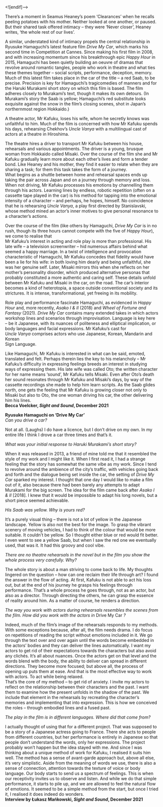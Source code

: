 <![endif]-->

There’s a moment in Seamus Heaney’s poem ‘Clearances’ when he recalls peeling potatoes with his mother. Neither looked at one another, or paused. But their shared task offered intimacy – they were ‘Never closer’, Heaney writes, ‘the whole rest of our lives’.

A similar, understated kind of intimacy propels the central relationship in Ryusuke Hamaguchi’s latest feature film _Drive My Car_, which marks his second time in Competition at Cannes. Since making his first film in 2008, and with increasing momentum since his breakthrough epic _Happy Hour_ in 2015, Hamaguchi has been quietly building an oeuvre of dramas that revolve around romantic tangles, people who work in theatre and what ties these themes together – social scripts, performance, deception, memory. Much of this latest film takes place in the car of the title – a red Saab, to be precise. Precision is key for Hamaguchi’s tragicomedies of manners and for the Haruki Murakami short story on which this film is based. The film adheres closely to Murakami’s text, though it makes its own detours. (In Murakami’s story the Saab is yellow; Hamaguchi’s red substitute looks exquisite against the snow in the film’s closing scenes, shot in Japan’s northernmost region Hokkaido.)

A theatre actor, Mr Kafuku, loses his wife, whom he secretly knows was unfaithful to him. Much of the film is concerned with how Mr Kafuku spends his days, rehearsing Chekhov’s _Uncle Vanya_ with a multilingual cast of actors at a theatre in Hiroshima.

The theatre hires a driver to transport Mr Kafuku between his house, rehearsals and various appointments. The driver is a young, brusque woman from Hokkaido called Misaki. Over the course of the film she and Mr Kafuku gradually learn more about each other’s lives and form a tender bond. Like Heaney and his mother, they find it easier to relate when they are sharing a task; for them this task takes the form of a journey.  
What begins as a shuttle between home and rehearsal spaces ends up taking the pair across Japan and on a journey through memory and loss. When not driving, Mr Kafuku processes his emotions by channelling them through his actors. Learning lines by endless, robotic repetition (often on a cassette tape played in the car) is his method for tapping into the emotional intensity of a character – and perhaps, he hopes, himself. No coincidence that he is rehearsing _Uncle Vanya_, a play first directed by Stanislavski, whose method mined an actor’s inner motives to give personal resonance to a character’s actions.

Over the course of the film (like others by Hamaguchi, _Drive My Car_ is in no rush, though its three hours cannot compete with the five of _Happy Hour_), we come to realise that  
Mr Kafuku’s interest in acting and role play is more than professional. His late wife – a television screenwriter – hid numerous affairs behind what seemed a happy marriage. In a twist of intelligence and provocation characteristic of Hamaguchi, Mr Kafuku concedes that fidelity would have been a lie for his wife: in both loving him dearly and being unfaithful, she was her genuine self. Later, Misaki mirrors this when she reflects on her mother’s personality disorder, which produced alternative personas that probably constituted a more authentic and caring self. These details unfold between Mr Kafuku and Misaki in the car, on the road. The car’s interior becomes a kind of heterotopia, a space outside conventional society and its strictures. It is intense, transformational, yet freeing in its mobility.

Role play and performance fascinate Hamaguchi, as evidenced in _Happy Hour_ and, more recently, _Asako I & II_ (2018) and _Wheel of Fortune and Fantasy_ (2021). _Drive My Car_ contains many extended takes in which actors workshop lines and scenarios through improvisation. Language is key here – be it Japanese, with its nuances of politeness and elliptical implication, or body languages and facial expressions. Mr Kafuku’s cast for  
_Uncle Vanya_ comprises actors who use Japanese, Korean, Mandarin and Korean  
Sign Language.

Like Hamaguchi, Mr Kafuku is interested in what can be said, emoted, translated and felt. Perhaps therein lies the key to his melancholy – Mr Kafuku’s difficulty in expressing feelings breeds an interest in studying ways of expressing them. His late wife was called Oto; the written character for her name means ‘sound’, Mr Kafuku tells Misaki. Even after Oto’s death her sound resonates through Mr Kafuku and Misaki’s days, by way of the cassette recordings she made to help him learn scripts. As the Saab glides north, one gets the feeling that Mr Kafuku is growing closer not only to Misaki but also to Oto, the one woman driving his car, the other delivering him his lines.<br>
**Becca Voelcker, _Sight and Sound_, December 2021**

**Ryusuke Hamaguchi on ‘Drive My Car’**<br>
_Can you drive a car?_

Not at all. (Laughs) I do have a licence, but I don’t drive on my own. In my entire life I think I drove a car three times and that’s it.

_What was your initial response to Haruki Murakami’s short story?_

When it was released in 2013, a friend of mine told me that it resembled the style of my work and I might like it. When I first read it, I had a strange feeling that the story has somewhat the same vibe as my work. Since I tend to revolve around the ambience of the city’s traffic, with vehicles going back and forth and the dialogue being set inside the car, the setting of _Drive My Car_ sparked my interest. I thought that one day I would like to make a film out of it, also because there had been barely any attempts to adapt Murakami for the big screen. The idea for the film came back after _Asako I & II_ [2018]. I knew that it would be impossible to adapt his long novels, but a short piece seemed achievable.

_His Saab was yellow. Why is yours red?_

It’s a purely visual thing – there is not a lot of yellow in the Japanese landscape. Yellow is also not the best for the image. To grasp the vibrant scenery of moving vehicles, I had to think of the colour that would be more suitable. It couldn’t be yellow. So I thought either blue or red would fit better. I even went to see a yellow Saab, but when I saw the red one we eventually used, that was it. It had this groovy and cool vibe.

_There are no theatre rehearsals in the novel but in the film you show the whole process very carefully. Why?_

The whole story is about a man striving to come back to life. My thoughts lingered on the question – how can one reclaim their life through art? I found the answer in the flow of acting. At first, Kafuku is not able to act his loss out, but at the end of his journey he grasps his feelings through performance. That’s a whole process he goes through, not as an actor, but also as a director. Through directing the others, he can grasp the essence of reality around him. As a matter of course, he renders a direction.

_The way you work with actors during rehearsals resembles the scenes from the film. How did you work with the actors in_ Drive My Car _?_

Indeed, much of the film’s image of the rehearsals responds to my methods. With some exceptions because, after all, the film needs drama. I do focus on repetitions of reading the script without emotions included in it. We go through the text over and over again until the words become embedded in the actors’ bodies and they can deliver the lines automatically. I want my actors to get rid of their expectations towards the characters but also avoid any clichés. It’s all about nuances. Once the actors get on that level and the words blend with the body, the ability to deliver can spread in different directions. They become more focused; but above all, the process of opening up puts them at ease.  And that is the most effective way to work with actors. To act while being relaxed.  
That’s the core of my method – to get rid of anxiety. I invite my actors to reflect on the relationship between their characters and the past. I want them to examine how the present unfolds in the shadow of the past. We include that element in the rehearsals by recreating the character’s memories and implementing that into expression. This is how we conceived the roles – through embodied lines and a fused past.

_The play in the film is in different languages. Where did that come from?_

I actually thought of using that for a different project. That was supposed to be a story of a Japanese actress going to France. There she acts to people from different countries, but her performance is entirely in Japanese so that people don’t understand the words, only her expressions. The project probably won’t happen but the idea stayed with me.  And since I was thinking about a unique method of work for Kafuku, I realised it suits him well. The method has a sense of avant-garde approach but, above all else, it’s very simplistic. Aside from the meaning of words we use, there is also a sense of connection, attention towards the texture of voice or body language. Our body starts to send us a spectrum of feelings. This is when our receptivity invites us to observe and listen. And while we do that simple performance, it starts to pile up, and we are allowed to feel the natural flow of emotions. It seemed to be a simple method from the start, but once I tried it, I realised it does indeed do wonders.<br>
**Interview by Łukasz Mańkowski, _Sight and Sound_, December 2021**
<!--stackedit_data:
eyJoaXN0b3J5IjpbMTE4MjIyNTkxN119
-->